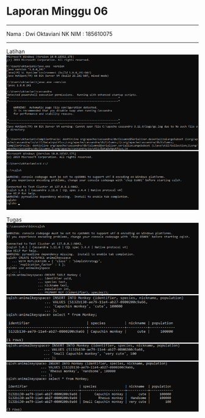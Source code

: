 # Laporan Minggu 06
----

Nama : Dwi Oktaviani NK
NIM : 185610075

----
Latihan
![gambar1](gb1.png)
![gambar2](gb2.png)

Tugas
![gambar3](gb3.png)
![gambar4](gb4.png)
![gambar5](gb5.png)
![gambar6](gb6.png)